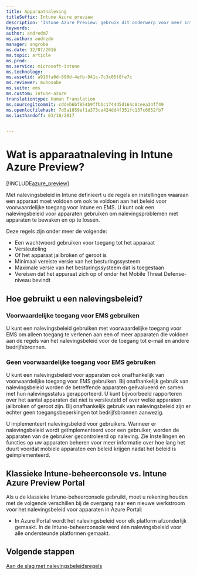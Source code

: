 ```yaml
---
title: Apparaatnaleving
titleSuffix: Intune Azure preview
description: 'Intune Azure Preview: gebruik dit onderwerp voor meer informatie over apparaatnaleving in Microsoft Intune'
keywords: 
author: andredm7
ms.author: andredm
manager: angrobe
ms.date: 12/07/2016
ms.topic: article
ms.prod: 
ms.service: microsoft-intune
ms.technology: 
ms.assetid: a916fa0d-890d-4efb-941c-7c3c05f8fe7c
ms.reviewer: muhosabe
ms.suite: ems
ms.custom: intune-azure
translationtype: Human Translation
ms.sourcegitcommit: cddeb6bf854b9ffbbc1744d5d164c8ceea34ff49
ms.openlocfilehash: 7d5a1859ef1a373ce424dd4f351fc137c6052fb7
ms.lasthandoff: 03/10/2017


---
```


# <a name="what-is-device-compliance-in-intune-azure-preview"></a>Wat is apparaatnaleving in Intune Azure Preview?

[!INCLUDE[azure_preview](../includes/azure_preview.md)]

Met nalevingsbeleid in Intune definieert u de regels en instellingen waaraan een apparaat moet voldoen om ook te voldoen aan het beleid voor voorwaardelijke toegang voor Intune en EMS. U kunt ook een nalevingsbeleid voor apparaten gebruiken om nalevingsproblemen met apparaten te bewaken en op te lossen. 

Deze regels zijn onder meer de volgende:

- Een wachtwoord gebruiken voor toegang tot het apparaat
- Versleuteling
- Of het apparaat jailbroken of geroot is
- Minimaal vereiste versie van het besturingssysteem
- Maximale versie van het besturingssysteem dat is toegestaan
- Vereisen dat het apparaat zich op of onder het Mobile Threat Defense-niveau bevindt

<!---##  Concepts
Following are some terms and concepts that are useful to understanding how to use compliance policies.

### Device compliance requirements
Compliance requirements are essentially rules like requiring a device PIN or encryption that you can specify as required or not required for a compliance policy.

### Actions for noncompliance

You can specify what needs to happen when a device is determined as noncompliant. This can be a sequence of actions during a specific time.
When you specify these actions, Intune will automatically initiate them in the sequence you specify. See the following example of a sequence of
actions for a device that continues to be in the noncompliant status for
a week:

-   When the device is first determined to be non-compliant, an email with noncompliant notification is sent to the user.

-   3 days after initial noncompliance state, a follow up reminder is sent to the user.

-   5 days after initial noncompliance state, a final reminder with a notification that access to company resources will be blocked on the device in 2 days if the compliance issues are not remediated is sent to the user.

-   7 days after initial noncompliance state, access to company resources is blocked. This requires that you have conditional access policy that specifies that access from noncompliant devices should    be blocked for services such as Exchange and SharePoint.

### Grace Period

This is the time between when a device is first determined as
noncompliant to when access to company resources on that device is blocked. This time allows for time that the user has to resolve
compliance issues on the device. You can also use this time to create your action sequences to send notifications to the user before their access is blocked.

Remember that you need to implement conditional access policies in addition to compliance policies in order for access to company resources to be blocked.--->

##  <a name="how-should-i-use-a-device-compliance-policy"></a>Hoe gebruikt u een nalevingsbeleid?

### <a name="using-ems-conditional-access"></a>Voorwaardelijke toegang voor EMS gebruiken
U kunt een nalevingsbeleid gebruiken met voorwaardelijke toegang voor EMS om alleen toegang te verlenen aan een of meer apparaten die voldoen aan de regels van het nalevingsbeleid voor de toegang tot e-mail en andere bedrijfsbronnen.

### <a name="not-using-ems-conditional-access"></a>Geen voorwaardelijke toegang voor EMS gebruiken
U kunt een nalevingsbeleid voor apparaten ook onafhankelijk van voorwaardelijke toegang voor EMS gebruiken.
Bij onafhankelijk gebruik van nalevingsbeleid worden de betreffende apparaten geëvalueerd en samen met hun nalevingsstatus gerapporteerd. U kunt bijvoorbeeld rapporteren over het aantal apparaten dat niet is versleuteld of over welke apparaten jailbroken of geroot zijn. Bij onafhankelijk gebruik van nalevingsbeleid zijn er echter geen toegangsbeperkingen tot bedrijfsbronnen aanwezig.

U implementeert nalevingsbeleid voor gebruikers. Wanneer er nalevingsbeleid wordt geïmplementeerd voor een gebruiker, worden de apparaten van de gebruiker gecontroleerd op naleving. Zie Instellingen en functies op uw apparaten beheren voor meer informatie over hoe lang het duurt voordat mobiele apparaten een beleid krijgen nadat het beleid is geïmplementeerd.

##  <a name="intune-classic-admin-console-vs-intune-azure-preview-portal"></a>Klassieke Intune-beheerconsole vs. Intune Azure Preview Portal

Als u de klassieke Intune-beheerconsole gebruikt, moet u rekening houden met de volgende verschillen bij de overgang naar een nieuwe werkstroom voor het nalevingsbeleid voor apparaten in Azure Portal:

-   In Azure Portal wordt het nalevingsbeleid voor elk platform afzonderlijk gemaakt. In de Intune-beheerconsole werd één nalevingsbeleid voor alle ondersteunde platformen gemaakt.

<!--- -   In the Azure portal, you have the ability to specify actions and notifications that are intiated when a device is determined to be noncompliant. This ability does not exist in the Intune admin console.

-   In the Azure portal, you can set a grace period to allow time for the end-user to get their device back to compliance status before they completely lose the ability to get company data on their device. This is not available in the Intune admin console.--->

##  <a name="next-steps"></a>Volgende stappen

[Aan de slag met nalevingsbeleidsregels](get-started-with-device-compliance.md)


<!---### See also

Conditional access--->

